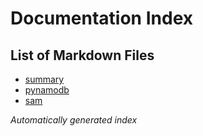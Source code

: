 # Documentation Index

## List of Markdown Files
- [summary](summary.md)
- [pynamodb](pynamodb.md)
- [sam](sam.md)

*Automatically generated index*
